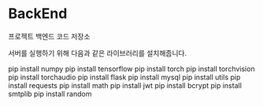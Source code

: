 # BackEnd
프로젝트 백엔드 코드 저장소

서버를 실행하기 위해 다음과 같은 라이브러리를 설치해줍니다.

pip install numpy
pip install tensorflow
pip install torch
pip install torchvision
pip install torchaudio
pip install flask
pip install mysql
pip install utils
pip install requests
pip install math
pip install jwt
pip install bcrypt
pip install smtplib
pip install random

